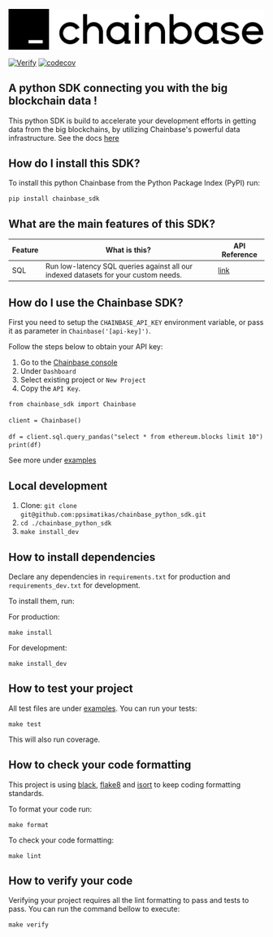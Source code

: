 ![](docs/logo.png)

[![Verify](https://github.com/ppsimatikas/chainbase_python_sdk/actions/workflows/verify.yml/badge.svg)](https://github.com/ppsimatikas/chainbase_python_sdk/actions/workflows/verify.yml)
[![codecov](https://codecov.io/gh/ppsimatikas/chainbase_python_sdk/graph/badge.svg?token=8KV0MQHPIN)](https://codecov.io/gh/ppsimatikas/chainbase_python_sdk)

## A python SDK connecting you with the big blockchain data !

This python SDK is build to accelerate your development efforts in getting data from the big blockchains, by utilizing Chainbase's powerful data infrastructure.
See the docs [here](https://docs.chainbase.com/docs) 

## How do I install this SDK?

To install this python Chainbase from the Python Package Index (PyPI) run:

```
pip install chainbase_sdk
```

## What are the main features of this SDK?

| Feature              | What is this?                                                                       | API Reference                                               |
| -------------------- |-------------------------------------------------------------------------------------|-------------------------------------------------------------|
| SQL | Run low-latency SQL queries against all our indexed datasets for your custom needs. | [link](https://docs.chainbase.com/reference/data-cloud-sql) |

## How do I use the Chainbase SDK?

First you need to setup the `CHAINBASE_API_KEY` environment variable, or pass it as parameter in `Chainbase('[api-key]')`.

Follow the steps below to obtain your API key:

1. Go to the [Chainbase console](https://console.chainbase.com/)
2. Under `Dashboard`
3. Select existing project or `New Project`
4. Copy the `API Key`.

```
from chainbase_sdk import Chainbase

client = Chainbase()

df = client.sql.query_pandas("select * from ethereum.blocks limit 10")
print(df)
```

See more under [examples](./examples)

## Local development

1. Clone: `git clone git@github.com:ppsimatikas/chainbase_python_sdk.git`
2. `cd ./chainbase_python_sdk`
3. `make install_dev`

## How to install dependencies

Declare any dependencies in `requirements.txt` for production and `requirements_dev.txt` for development.

To install them, run:

For production:
```
make install
```

For development:
```
make install_dev
```

## How to test your project

All test files are under [examples](./tests). You can run your tests:

```
make test
```

This will also run coverage.

## How to check your code formatting

This project is using [black](https://black.readthedocs.io/en/stable/), [flake8](https://flake8.pycqa.org/en/latest/) and [isort](https://pycqa.github.io/isort/) to keep coding formatting standards.

To format your code run: 

```
make format 
```

To check your code formatting:

```
make lint 
```

## How to verify your code

Verifying your project requires all the lint formatting to pass and tests to pass.
You can run the command bellow to execute:

```
make verify 
```



